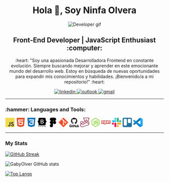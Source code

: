 <div id="header" align="center">
  <h1 align="center"> Hola 👋, Soy Ninfa Olvera </h1>
  <img src='https://media.giphy.com/media/v1.Y2lkPTc5MGI3NjExaGlhZGgxZ3Jmenh3bmt0OGxiMHkxY2ZlN25vOTBzbmY5bHRnb3drdyZlcD12MV9pbnRlcm5hbF9naWZfYnlfaWQmY3Q9Zw/L1R1tvI9svkIWwpVYr/giphy.gif' alt='Developer gif' >
  <h2 align="center">  Front-End Developer | JavaScript Enthusiast :computer: </h2>

  <p align="center"> :heart: "Soy una apasionada Desarrolladora Frontend en constante evolución. Siempre buscando mejorar y aprender en este emocionante mundo del desarrollo web. Estoy en búsqueda de nuevas oportunidades para expandir mis conocimientos y habilidades. ¡Bienvenido/a a mi repositorio!" :heart: </p>
</div>

<div id="badges" align="center">
  <a href="https://www.linkedin.com/in/ninfa-olvera">
<img src='https://img.shields.io/badge/LinkedIn-0077B5?style=for-the-badge&logo=linkedin&logoColor=white' alt='linkedin' height='30'/>  
  </a>
    <a href="mailto:gabyolv8@hotmail.com"> <img src='https://img.shields.io/badge/Microsoft_Outlook-0078D4?style=for-the-badge&logo=microsoft-outlook&logoColor=white' alt='outlook' height='30' width='160'/>
    </a>
          <a href="mailto:gabyolv8@gmail.com"> <img src='https://img.shields.io/badge/Gmail-D14836?style=for-the-badge&logo=gmail&logoColor=white' alt='gmail' height='30'/>
          </a>
</div>

---
<div id="tools" align="left">
<h3> :hammer: Languages and Tools: </h3>
  <img src="https://github.com/devicons/devicon/blob/master/icons/javascript/javascript-original.svg" alt="js" height='30'/>
  <img src="https://github.com/devicons/devicon/blob/master/icons/html5/html5-plain.svg" alt="html" height='30'/>
  <img src="https://github.com/devicons/devicon/blob/master/icons/css3/css3-plain.svg" alt="css" height='30'/>
  <img src="https://github.com/devicons/devicon/blob/master/icons/bootstrap/bootstrap-plain-wordmark.svg" alt="bootstrap" height='30'/>
  <img src="https://github.com/devicons/devicon/blob/master/icons/figma/figma-plain.svg" alt="figma" height='30'/>
  <img src="https://github.com/devicons/devicon/blob/master/icons/git/git-plain.svg" alt="git" height='30'/>
  <img src="https://github.com/devicons/devicon/blob/master/icons/github/github-original-wordmark.svg" alt="github" height='30'/>
  <img src="https://github.com/devicons/devicon/blob/master/icons/jest/jest-plain.svg" alt="jest" height='30'/>
  <img src="https://github.com/devicons/devicon/blob/master/icons/nodejs/nodejs-plain.svg" alt="node" height='30'/>
  <img src="https://github.com/devicons/devicon/blob/master/icons/npm/npm-original-wordmark.svg" alt="npm" height='30'/>
  <img src="https://github.com/devicons/devicon/blob/master/icons/slack/slack-original.svg" alt="slack" height='30'/>
  <img src="https://github.com/devicons/devicon/blob/master/icons/trello/trello-plain.svg" alt="trello" height='30'/>
  <img src="https://github.com/devicons/devicon/blob/master/icons/vscode/vscode-original.svg" alt="vsc" height='30'/>
</div>

---

  ### My Stats

[![GitHub Streak](https://streak-stats.demolab.com?user=GabyOlver&theme=radical&border_radius=2&locale=es&date_format=M%20j%5B%2C%20Y%5D)](https://git.io/streak-stats)  

![GabyOlver GitHub stats](https://github-readme-stats.vercel.app/api?username=GabyOlver&show_icons=true&theme=radical)

[![Top Langs](https://github-readme-stats.vercel.app/api/top-langs/?username=GabyOlver&layout=donut-vertical&theme=radical)](https://github.com/anuraghazra/github-readme-stats)

